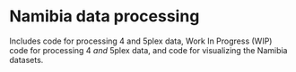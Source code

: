 # Namibia data processing

Includes code for processing 4 and 5plex data, Work In Progress (WIP) code for processing 4 *and* 5plex data,
and code for visualizing the Namibia datasets.
